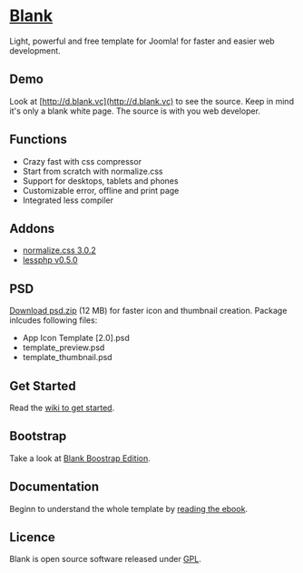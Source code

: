 # [Blank](http://blank.vc)

Light, powerful and free template for Joomla!
for faster and easier web development.

## Demo

Look at [http://d.blank.vc](http://d.blank.vc) to see the source. Keep in mind it's only a blank white page. The source is with you web developer.

## Functions

* Crazy fast with css compressor
* Start from scratch with normalize.css
* Support for desktops, tablets and phones
* Customizable error, offline and print page
* Integrated less compiler

## Addons 

* [normalize.css 3.0.2](http://necolas.github.com/normalize.css/)
* [lessphp v0.5.0](https://github.com/leafo/lessphp)

## PSD

[Download psd.zip](http://itr.im/psd) (12 MB) for faster icon and thumbnail creation. Package inlcudes following files:

* App Icon Template [2.0].psd
* template_preview.psd
* template_thumbnail.psd

## Get Started

Read the [wiki to get started](https://github.com/Bloggerschmidt/Blank-Template/wiki/Getting-started).

## Bootstrap

Take a look at [Blank Boostrap Edition](https://github.com/Bloggerschmidt/Blank-Bootstrap-Edition).

## Documentation

Beginn to understand the whole template by [reading the ebook](http://blank.vc/ebook/levels).

## Licence

Blank is open source software released under [GPL](http://www.gnu.org/licenses/gpl-2.0.txt).

